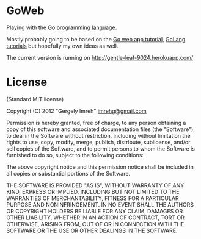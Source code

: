 # GoWeb

Playing with the [Go programming language][golang].

Mostly probably going to be based on the [Go web app tutorial][gowebtut], 
[GoLang tutorials][golangtut] but hopefully my own ideas as well.

The current version is running on http://gentle-leaf-9024.herokuapp.com/

# License

(Standard MIT license)

Copyright (C) 2012 "Gergely Imreh" <imrehg@gmail.com>

Permission is hereby granted, free of charge, to any person obtaining a copy 
of this software and associated documentation files (the "Software"), to deal 
in the Software without restriction, including without limitation the rights 
to use, copy, modify, merge, publish, distribute, sublicense, and/or sell 
copies of the Software, and to permit persons to whom the Software is 
furnished to do so, subject to the following conditions:

The above copyright notice and this permission notice shall be included in all 
copies or substantial portions of the Software.

THE SOFTWARE IS PROVIDED "AS IS", WITHOUT WARRANTY OF ANY KIND, EXPRESS OR 
IMPLIED, INCLUDING BUT NOT LIMITED TO THE WARRANTIES OF MERCHANTABILITY, 
FITNESS FOR A PARTICULAR PURPOSE AND NONINFRINGEMENT. IN NO EVENT SHALL THE 
AUTHORS OR COPYRIGHT HOLDERS BE LIABLE FOR ANY CLAIM, DAMAGES OR OTHER 
LIABILITY, WHETHER IN AN ACTION OF CONTRACT, TORT OR OTHERWISE, ARISING FROM, 
OUT OF OR IN CONNECTION WITH THE SOFTWARE OR THE USE OR OTHER DEALINGS IN THE 
SOFTWARE.

 [golang]: http://golang.org/
 [gowebtut]: http://golang.org/doc/articles/wiki/
 [golangtut]: http://golangtutorials.blogspot.tw/
